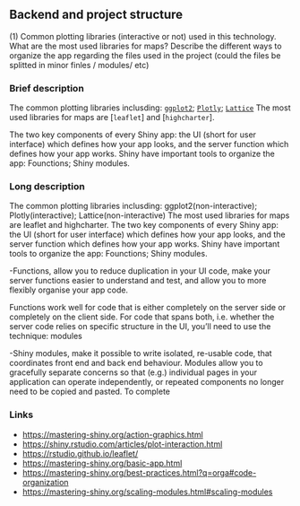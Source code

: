 
## Backend and project structure
(1) Common plotting libraries (interactive or not) used in this technology. What are the most used libraries for maps? Describe the different ways to organize the app regarding the files used in the project (could the files be splitted in minor finles / modules/ etc)

### Brief description
The common plotting libraries inclusding: [`ggplot2`](non-interactive); [`Plotly`](interactive); [`Lattice`](non-interactive) 
The most used libraries for maps are [`leaflet`] and [`highcharter`]. 

The two key components of every Shiny app: the UI (short for user interface) which defines how your app looks, and the server function which defines how your app works. Shiny have important tools to organize the app: Founctions; Shiny modules. 

### Long description

The common plotting libraries inclusding: ggplot2(non-interactive); Plotly(interactive); Lattice(non-interactive) 
The most used libraries for maps are leaflet and highcharter. 
The two key components of every Shiny app: the UI (short for user interface) which defines how your app looks, and the server function which defines how your app works. Shiny have important tools to organize the app: Founctions; Shiny modules. 

-Functions, allow you to reduce duplication in your UI code, make your server functions easier to understand and test, and allow you to more flexibly organise your app code.


Functions work well for code that is either completely on the server side or completely on the client side. For code that spans both, i.e. whether the server code relies on specific structure in the UI, you’ll need to use the technique: modules

-Shiny modules, make it possible to write isolated, re-usable code, that coordinates front end and back end behaviour. Modules allow you to gracefully separate concerns so that (e.g.) individual pages in your application can operate independently, or repeated components no longer need to be copied and pasted.
To complete

### Links
* https://mastering-shiny.org/action-graphics.html
* https://shiny.rstudio.com/articles/plot-interaction.html
* https://rstudio.github.io/leaflet/
* https://mastering-shiny.org/basic-app.html
* https://mastering-shiny.org/best-practices.html?q=orga#code-organization
* https://mastering-shiny.org/scaling-modules.html#scaling-modules
